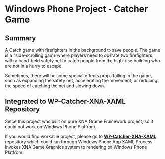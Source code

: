# Windows Phone Project - Catcher Game 

## Summary
A Catch game with firefighters in the background to save people. The game is a "side-scrolling game where players need to operate two firefighters with a hand-held safety net to catch people from the high-rise building who are not in a hurry to escape.

Sometimes, there will be some special effects props falling in the game, such as expanding the safety net, accelerating the movement, or reducing the speed of catching the net and slowing down.

## Integrated to WP-Catcher-XNA-XAML Repository
Since this project was built on pure XNA Grame Framework project, so it could not work on Windows Phone Platfrom. 

If you would find workable project, please go to **[WP-Catcher-XNA-XAML](https://github.com/kokokuo/WP-Catcher-XNA-XAML)** repository which could run through Windows Phone App XAML Process invokes XNA Game Graphics system to rendering on Windows Phone Platfrom.
